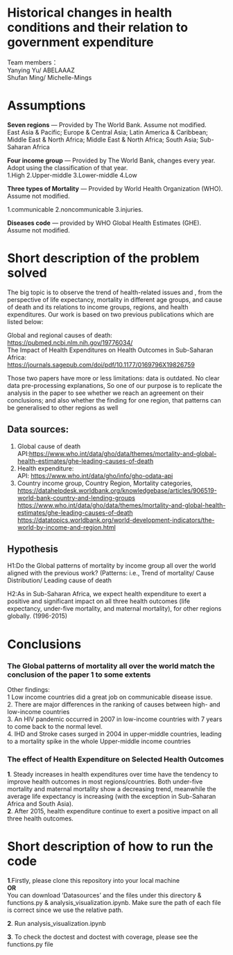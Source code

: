 

# Historical changes in health conditions and their relation to government expenditure

Team members：      
Yanying Yu/ ABELAAAZ  
Shufan Ming/ Michelle-Mings

# Assumptions 
**Seven regions**  — Provided by The World Bank. Assume not modified.    
East Asia & Pacific; Europe & Central Asia; Latin America & Caribbean;    
Middle East & North Africa; Middle East & North Africa; South Asia; Sub-Saharan Africa    
        
**Four income group** — Provided by The World Bank, changes every year. Adopt using the classification of that year.   
1.High  2.Upper-middle  3.Lower-middle  4.Low      
	
**Three types of Mortality**  — Provided by World Health Organization (WHO). Assume not modified.      
   
1.communicable 2.noncommunicable 3.injuries.       
			
**Diseases code** — provided by WHO Global Health Estimates (GHE). Assume not modified.      

# Short description of the problem solved
The big topic is to observe the trend of health-related issues and , from the perspective of life expectancy, mortality in different age groups, and cause of death and its relations to income groups, regions, and health expenditures. Our work is based on two previous publications which are listed below:

Global and regional causes of death:    
https://pubmed.ncbi.nlm.nih.gov/19776034/         
The Impact of Health Expenditures on Health Outcomes in Sub-Saharan Africa:    
https://journals.sagepub.com/doi/pdf/10.1177/0169796X19826759         
  

Those two papers have more or less limitations: data is outdated. No clear data pre-processing explanations, So one of our purpose is to replicate the analysis in the paper to see whether we reach an agreement on their conclusions; and also whether the finding for one region, that patterns can be generalised to other regions as well    

## Data sources:
1. Global cause of death   
API:https://www.who.int/data/gho/data/themes/mortality-and-global-health-estimates/ghe-leading-causes-of-death      
2. Health expenditure:     
API: https://www.who.int/data/gho/info/gho-odata-api    
3. Country income group, Country Region, Mortality categories,    
https://datahelpdesk.worldbank.org/knowledgebase/articles/906519-world-bank-country-and-lending-groups    
https://www.who.int/data/gho/data/themes/mortality-and-global-health-estimates/ghe-leading-causes-of-death    
https://datatopics.worldbank.org/world-development-indicators/the-world-by-income-and-region.html    

## Hypothesis
H1:Do the Global patterns of mortality by income group all over the world aligned with the previous work? (Patterns: i.e., Trend of mortality/ Cause Distribution/ Leading cause of death

H2:As in Sub-Saharan Africa, we expect health expenditure to exert a positive and significant impact on all three health outcomes (life expectancy, under-five mortality, and maternal mortality), for other regions globally. (1996-2015)


# Conclusions 
 
### The Global patterns of mortality all over the world match the conclusion of the paper 1 to some extents    
Other findings:    
1 Low income countries did a great job on communicable disease issue.    
2. There are major differences in the ranking of causes between high- and low-income countries    
3. An HIV pandemic occurred in 2007 in low-income countries with 7 years to come back to the normal level.    
4. IHD and Stroke cases surged in 2004 in upper-middle countries, leading to a mortality spike in the whole Upper-middle income countries    


### The effect of Health Expenditure on Selected Health Outcomes
**1**. Steady increases in health expenditures over time have the tendency to improve health outcomes in most regions/countries. Both under-five mortality and maternal mortality show a decreasing trend, meanwhile the average life expectancy is increasing (with the exception in Sub-Saharan Africa and South Asia).    
**2**. After 2015, health expenditure continue to exert a positive impact on all three health outcomes. 

# Short description of how to run the code
**1**.Firstly, please clone this repository into your local machine  
  **OR**  
You can download ’Datasources’ and the files under this directory &  functions.py & analysis_visualization.ipynb. Make sure the path of each file is correct since we use the relative path.   
    
**2**. Run analysis_visualization.ipynb    

**3**. To check the doctest and doctest with coverage, please see the functions.py file


